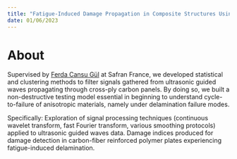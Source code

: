 ```yaml
--- 
title: "Fatigue-Induced Damage Propagation in Composite Structures Using Ultrasonic Guided Waves for Structural Health Monitoring"
date: 01/06/2023
---
```


# About
Supervised by <a href="https://www.linkedin.com/in/ferda-cansu-g%C3%BCl-280b88177/?originalSubdomain=fr" target="_blank">Ferda Cansu Gül</a> at Safran France, we developed statistical and clustering methods to filter signals gathered from ultrasonic guided waves propagating through cross-ply carbon panels. By doing so, we built a non-destructive testing model essential in beginning to understand cycle-to-failure of anisotropic materials, namely under delamination failure modes.

Specifically: Exploration of signal processing techniques (continuous wavelet transform, fast Fourier transform, various smoothing protocols) applied to ultrasonic guided waves data. Damage indices produced for damage detection in carbon-fiber reinforced polymer plates experiencing fatigue-induced delamination.

<!-- > [!info]- Download Full Report
>
> Unreleased -->
